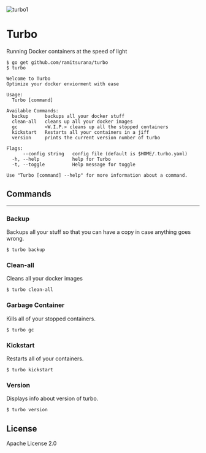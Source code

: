 

![turbo1](https://cloud.githubusercontent.com/assets/8342133/16713587/95b469bc-46ca-11e6-8fb3-e56c7ce7d19d.png)

# Turbo

Running Docker containers at the speed of light 

````
$ go get github.com/ramitsurana/turbo
$ turbo

Welcome to Turbo
Optimize your docker enviorment with ease

Usage:
  Turbo [command]

Available Commands:
  backup      backups all your docker stuff
  clean-all   cleans up all your docker images
  gc          <W.I.P.> cleans up all the stopped containers
  kickstart   Restarts all your containers in a jiff
  version     prints the current version number of turbo

Flags:
      --config string   config file (default is $HOME/.turbo.yaml)
  -h, --help            help for Turbo
  -t, --toggle          Help message for toggle

Use "Turbo [command] --help" for more information about a command.

````

## Commands
------------

### Backup

Backups all your stuff so that you can have a copy in case anything goes wrong.

````
$ turbo backup
````

### Clean-all

Cleans all your docker images 

````
$ turbo clean-all
````

### Garbage Container

Kills all of your stopped containers.

````
$ turbo gc
````

### Kickstart 

Restarts all of your containers.

````
$ turbo kickstart
````
### Version

Displays info about version of turbo.

````
$ turbo version
````
## License

Apache License 2.0
